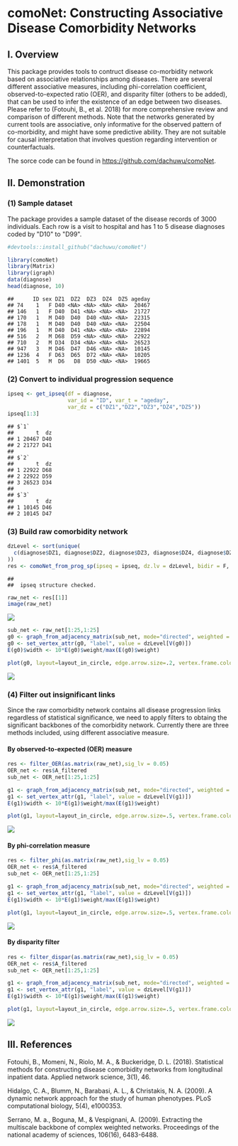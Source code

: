 comoNet: Constructing Associative Disease Comorbidity Networks
==============================================================

I. Overview
-----------

This package provides tools to contruct disease co-morbidity network based on associative relationships among diseases. There are several different associative measures, including phi-correlation coefficient, observed-to-expected ratio (OER), and disparity filter (others to be added), that can be used to infer the existence of an edge between two diseases. Please refer to (Fotouhi, B., et al. 2018) for more comprehensive review and comparison of different methods. Note that the networks generated by current tools are associative, only informative for the observed pattern of co-morbidity, and might have some predictive ability. They are not suitable for causal interpretation that involves question regarding intervention or counterfactuals.

The sorce code can be found in <https://github.com/dachuwu/comoNet>.

II. Demonstration
-----------------

### (1) Sample dataset

The package provides a sample dataset of the disease records of 3000 individuals. Each row is a visit to hospital and has 1 to 5 disease diagnoses coded by "D10" to "D99".

``` r
#devtools::install_github("dachuwu/comoNet")

library(comoNet)
library(Matrix)
library(igraph)
data(diagnose)
head(diagnose, 10)
```

    ##      ID sex DZ1  DZ2  DZ3  DZ4  DZ5 ageday
    ## 74    1   F D40 <NA> <NA> <NA> <NA>  20467
    ## 146   1   F D40  D41 <NA> <NA> <NA>  21727
    ## 170   1   M D40  D40  D40 <NA> <NA>  22315
    ## 178   1   M D40  D40  D40 <NA> <NA>  22504
    ## 196   1   M D40  D41 <NA> <NA> <NA>  22894
    ## 516   2   M D68  D59 <NA> <NA> <NA>  22922
    ## 710   2   M D34  D34 <NA> <NA> <NA>  26523
    ## 947   3   M D46  D47  D46 <NA> <NA>  10145
    ## 1236  4   F D63  D65  D72 <NA> <NA>  10205
    ## 1401  5   M  D6   D8  D50 <NA> <NA>  19665

### (2) Convert to individual progression sequence

``` r
ipseq <- get_ipseq(df = diagnose, 
                   var_id = "ID", var_t = "ageday", 
                   var_dz = c("DZ1","DZ2","DZ3","DZ4","DZ5"))
ipseq[1:3]
```

    ## $`1`
    ##       t  dz
    ## 1 20467 D40
    ## 2 21727 D41
    ## 
    ## $`2`
    ##       t  dz
    ## 1 22922 D68
    ## 2 22922 D59
    ## 3 26523 D34
    ## 
    ## $`3`
    ##       t  dz
    ## 1 10145 D46
    ## 2 10145 D47

### (3) Build raw comorbidity network

``` r
dzLevel <- sort(unique(
  c(diagnose$DZ1, diagnose$DZ2, diagnose$DZ3, diagnose$DZ4, diagnose$DZ5)
))
res <- comoNet_from_prog_sp(ipseq = ipseq, dz.lv = dzLevel, bidir = F, conditional = F)
```

    ## 
    ##  ipseq structure checked.

``` r
raw_net <- res[[1]]
image(raw_net)
```

![](ReadMe_files/figure-markdown_github/unnamed-chunk-3-1.png)

``` r
sub_net <- raw_net[1:25,1:25]
g0 <- graph_from_adjacency_matrix(sub_net, mode="directed", weighted = T)
g0 <- set_vertex_attr(g0, "label", value = dzLevel[V(g0)])
E(g0)$width <- 10*E(g0)$weight/max(E(g0)$weight)

plot(g0, layout=layout_in_circle, edge.arrow.size=.2, vertex.frame.color="white")
```

![](ReadMe_files/figure-markdown_github/unnamed-chunk-3-2.png)

### (4) Filter out insignificant links

Since the raw comorbidity network contains all disease progression links regardless of statistical significance, we need to apply filters to obtaing the significant backbones of the comorbidity network. Currently there are three methods included, using different associative measure.

#### By observed-to-expected (OER) measure

``` r
res <- filter_OER(as.matrix(raw_net),sig_lv = 0.05)
OER_net <- res$A_filtered
sub_net <- OER_net[1:25,1:25]

g1 <- graph_from_adjacency_matrix(sub_net, mode="directed", weighted = T)
g1 <- set_vertex_attr(g1, "label", value = dzLevel[V(g1)])
E(g1)$width <- 10*E(g1)$weight/max(E(g1)$weight)

plot(g1, layout=layout_in_circle, edge.arrow.size=.5, vertex.frame.color="white")
```

![](ReadMe_files/figure-markdown_github/unnamed-chunk-4-1.png)

#### By phi-correlation measure

``` r
res <- filter_phi(as.matrix(raw_net),sig_lv = 0.05)
OER_net <- res$A_filtered
sub_net <- OER_net[1:25,1:25]

g1 <- graph_from_adjacency_matrix(sub_net, mode="directed", weighted = T)
g1 <- set_vertex_attr(g1, "label", value = dzLevel[V(g1)])
E(g1)$width <- 10*E(g1)$weight/max(E(g1)$weight)

plot(g1, layout=layout_in_circle, edge.arrow.size=.5, vertex.frame.color="white")
```

![](ReadMe_files/figure-markdown_github/unnamed-chunk-5-1.png)

#### By disparity filter

``` r
res <- filter_dispar(as.matrix(raw_net),sig_lv = 0.05)
OER_net <- res$A_filtered
sub_net <- OER_net[1:25,1:25]

g1 <- graph_from_adjacency_matrix(sub_net, mode="directed", weighted = T)
g1 <- set_vertex_attr(g1, "label", value = dzLevel[V(g1)])
E(g1)$width <- 10*E(g1)$weight/max(E(g1)$weight)

plot(g1, layout=layout_in_circle, edge.arrow.size=.5, vertex.frame.color="white")
```

![](ReadMe_files/figure-markdown_github/unnamed-chunk-6-1.png)

III. References
---------------

Fotouhi, B., Momeni, N., Riolo, M. A., & Buckeridge, D. L. (2018). Statistical methods for constructing disease comorbidity networks from longitudinal inpatient data. Applied network science, 3(1), 46.

Hidalgo, C. A., Blumm, N., Barabasi, A. L., & Christakis, N. A. (2009). A dynamic network approach for the study of human phenotypes. PLoS computational biology, 5(4), e1000353.

Serrano, M. a., Boguna, M., & Vespignani, A. (2009). Extracting the multiscale backbone of complex weighted networks. Proceedings of the national academy of sciences, 106(16), 6483-6488.
